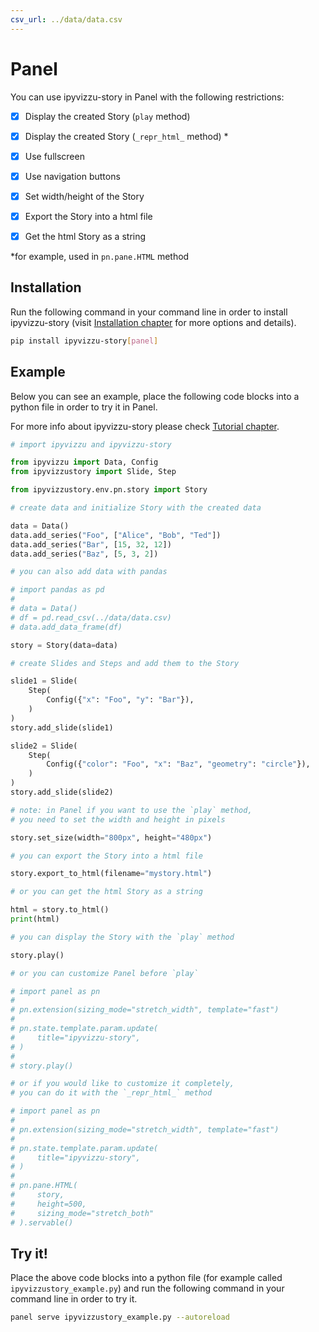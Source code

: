 ```yaml
---
csv_url: ../data/data.csv
---
```


# Panel

You can use ipyvizzu-story in Panel with the following restrictions:

- [x] Display the created Story (`play` method)

- [x] Display the created Story (`_repr_html_` method) \*

- [x] Use fullscreen

- [x] Use navigation buttons

- [x] Set width/height of the Story

- [x] Export the Story into a html file

- [x] Get the html Story as a string

\*for example, used in `pn.pane.HTML` method

## Installation

Run the following command in your command line in order to install
ipyvizzu-story (visit [Installation chapter](../installation.md) for more
options and details).

```sh
pip install ipyvizzu-story[panel]
```

## Example

Below you can see an example, place the following code blocks into a python file
in order to try it in Panel.

For more info about ipyvizzu-story please check
[Tutorial chapter](../tutorial/index.md).

```python
# import ipyvizzu and ipyvizzu-story

from ipyvizzu import Data, Config
from ipyvizzustory import Slide, Step

from ipyvizzustory.env.pn.story import Story
```

```python
# create data and initialize Story with the created data

data = Data()
data.add_series("Foo", ["Alice", "Bob", "Ted"])
data.add_series("Bar", [15, 32, 12])
data.add_series("Baz", [5, 3, 2])

# you can also add data with pandas

# import pandas as pd
#
# data = Data()
# df = pd.read_csv(../data/data.csv)
# data.add_data_frame(df)

story = Story(data=data)
```

```python
# create Slides and Steps and add them to the Story

slide1 = Slide(
    Step(
        Config({"x": "Foo", "y": "Bar"}),
    )
)
story.add_slide(slide1)

slide2 = Slide(
    Step(
        Config({"color": "Foo", "x": "Baz", "geometry": "circle"}),
    )
)
story.add_slide(slide2)
```

```python
# note: in Panel if you want to use the `play` method,
# you need to set the width and height in pixels

story.set_size(width="800px", height="480px")
```

```python
# you can export the Story into a html file

story.export_to_html(filename="mystory.html")

# or you can get the html Story as a string

html = story.to_html()
print(html)
```

```python
# you can display the Story with the `play` method

story.play()
```

```python
# or you can customize Panel before `play`

# import panel as pn
#
# pn.extension(sizing_mode="stretch_width", template="fast")
#
# pn.state.template.param.update(
#     title="ipyvizzu-story",
# )
#
# story.play()
```

```python
# or if you would like to customize it completely,
# you can do it with the `_repr_html_` method

# import panel as pn
#
# pn.extension(sizing_mode="stretch_width", template="fast")
#
# pn.state.template.param.update(
#     title="ipyvizzu-story",
# )
#
# pn.pane.HTML(
#     story,
#     height=500,
#     sizing_mode="stretch_both"
# ).servable()
```

## Try it!

Place the above code blocks into a python file (for example called
`ipyvizzustory_example.py`) and run the following command in your command line
in order to try it.

```sh
panel serve ipyvizzustory_example.py --autoreload
```

